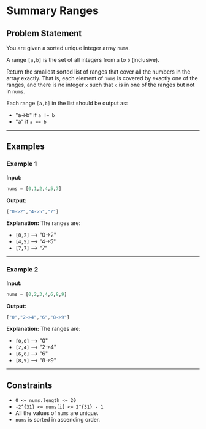 # Summary Ranges

## Problem Statement

You are given a sorted unique integer array `nums`.

A range `[a,b]` is the set of all integers from `a` to `b` (inclusive).

Return the smallest sorted list of ranges that cover all the numbers in the array exactly. That is, each element of `nums` is covered by exactly one of the ranges, and there is no integer `x` such that `x` is in one of the ranges but not in `nums`.

Each range `[a,b]` in the list should be output as:
- "a->b" if `a != b`
- "a" if `a == b`

---

## Examples

### Example 1

**Input:**
```python
nums = [0,1,2,4,5,7]
```

**Output:**
```python
["0->2","4->5","7"]
```

**Explanation:**
The ranges are:
- `[0,2]` --> "0->2"
- `[4,5]` --> "4->5"
- `[7,7]` --> "7"

---

### Example 2

**Input:**
```python
nums = [0,2,3,4,6,8,9]
```

**Output:**
```python
["0","2->4","6","8->9"]
```

**Explanation:**
The ranges are:
- `[0,0]` --> "0"
- `[2,4]` --> "2->4"
- `[6,6]` --> "6"
- `[8,9]` --> "8->9"

---

## Constraints

- `0 <= nums.length <= 20`
- `-2^{31} <= nums[i] <= 2^{31} - 1`
- All the values of `nums` are unique.
- `nums` is sorted in ascending order.
